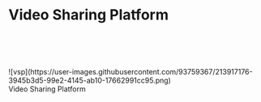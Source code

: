 # Video Sharing Platform</br>
</br>
</br>
</br>
</br>
![vsp](https://user-images.githubusercontent.com/93759367/213917176-3945b3d5-99e2-4145-ab10-17662991cc95.png)
</br>
Video Sharing Platform</br>
</br>
